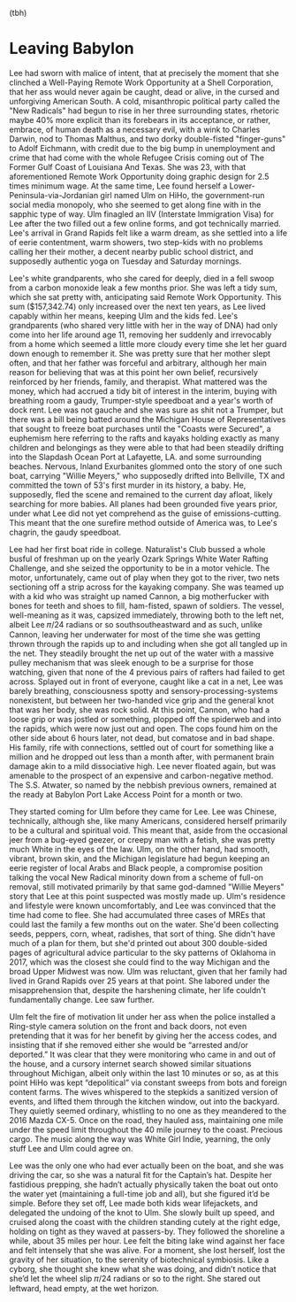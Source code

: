 
(tbh)

# Leaving Babylon

Lee had sworn with malice of intent, that at precisely the moment that she clinched a Well-Paying Remote 
Work Opportunity at a Shell Corporation, that her ass would never again be caught, dead or alive, in the 
cursed and unforgiving American South. A cold, misanthropic political party called the "New Radicals" had 
begun to rise in her three surrounding states, rhetoric maybe 40% more explicit than its forebears in its 
acceptance, or rather, embrace, of human death as a necessary evil, with a wink to Charles Darwin, nod to 
Thomas Malthus, and two dorky double-fisted "finger-guns" to Adolf Eichmann, with credit due to the big 
bump in unemployment and crime that had come with the whole Refugee Crisis coming out of The Former Gulf 
Coast of Louisiana And Texas. She was 23, with that aforementioned Remote Work Opportunity doing graphic 
design for 2.5 times minimum wage. At the same time, Lee found herself a Lower-Peninsula-via-Jordanian 
girl named Ulm on HiHo, the government-run social media monopoly, who she seemed to get along fine with 
in the sapphic type of way. Ulm finagled an IIV (Interstate Immigration Visa) for Lee after the two 
filled out a few online forms, and got technically married. Lee's arrival in Grand Rapids felt like a 
warm dream, as she settled into a life of eerie contentment, warm showers, two step-kids with no problems 
calling her their mother, a decent nearby public school district, and supposedly authentic yoga on 
Tuesday and Saturday mornings.

Lee's white grandparents, who she cared for deeply, died in a fell swoop from a carbon monoxide leak a 
few months prior. She was left a tidy sum, which she sat pretty with, anticipating said Remote Work 
Opportunity. This sum ($157,342.74) only increased over the next ten years, as Lee lived capably within 
her means, keeping Ulm and the kids fed. Lee's grandparents (who shared very little with her in the way 
of DNA) had only come into her life around age 11, removing her suddenly and irrevocably from a home 
which seemed a little more cloudy every time she let her guard down enough to remember it. She was pretty 
sure that her mother slept often, and that her father was forceful and arbitrary, although her main 
reason for believing that was at this point her own belief, recursively reinforced by her friends, 
family, and therapist. What mattered was the money, which had accrued a tidy bit of interest in the 
interim, buying with breathing room a gaudy, Trumper-style speedboat and a year's worth of dock rent. Lee 
was not gauche and she was sure as shit not a Trumper, but there was a bill being batted around the 
Michigan House of Representatives that sought to freeze boat purchases until the "Coasts were Secured", a 
euphemism here referring to the rafts and kayaks holding exactly as many children and belongings as they 
were able to that had been steadily drifting into the Slapdash Ocean Port at Lafayette, LA. and some 
surrounding beaches. Nervous, Inland Exurbanites glommed onto the story of one such boat, carrying 
"Willie Meyers," who supposedly drifted into Bellville, TX and committed the town of 53's first murder in 
its history, a baby. He, supposedly, fled the scene and remained to the current day afloat, likely 
searching for more babies. All planes had been grounded five years prior, under what Lee did not yet 
comprehend as the guise of emissions-cutting. This meant that the one surefire method outside of America 
was, to Lee's chagrin, the gaudy speedboat.

Lee had her first boat ride in college. Naturalist's Club bussed a whole busful of freshman up on the 
yearly Ozark Springs White Water Rafting Challenge, and she seized the opportunity to be in a motor 
vehicle. The motor, unfortunately, came out of play when they got to the river, two nets sectioning off a 
strip across for the kayaking company. She was teamed up with a kid who was straight up named Cannon, a 
big motherfucker with bones for teeth and shoes to fill, ham-fisted, spawn of soldiers. The vessel, 
well-meaning as it was, capsized immediately, throwing both to the left net, albeit Lee 𝜋/24 radians or 
so southsoutheastward and as such, unlike Cannon, leaving her underwater for most of the time she was 
getting thrown through the rapids up to and including when she got all tangled up in the net. They 
steadily brought the net up out of the water with a massive pulley mechanism that was sleek enough to be 
a surprise for those watching, given that none of the 4 previous pairs of rafters had failed to get 
across. Splayed out in front of everyone, caught like a cat in a net, Lee was barely breathing, 
consciousness spotty and sensory-processing-systems nonexistent, but between her two-handed vice grip and 
the general knot that was her body, she was rock solid. At this point, Cannon, who had a loose grip or 
was jostled or something, plopped off the spiderweb and into the rapids, which were now just out and 
open. The cops found him on the other side about 6 hours later, not dead, but comatose and in bad shape. 
His family, rife with connections, settled out of court for something like a million and he dropped out 
less than a month after, with permanent brain damage akin to a mild dissociative high. Lee never floated 
again, but was amenable to the prospect of an expensive and carbon-negative method. The S.S. Atwater, so 
named by the nebbish previous owners, remained at the ready at Babylon Port Lake Access Point for a month 
or two.

They started coming for Ulm before they came for Lee. Lee was Chinese, technically, although she, 
like many Americans, considered herself primarily to be a cultural and spiritual void. This meant that, 
aside from the occasional jeer from a bug-eyed geezer, or creepy man with a fetish, she was pretty much 
White in the eyes of the law. Ulm, on the other hand, had smooth, vibrant, brown skin, and the Michigan 
legislature had begun keeping an eerie register of local Arabs and Black people, a compromise position 
talking the vocal New Radical minority down from a scheme of full-on removal, still motivated primarily 
by that same god-damned "Willie Meyers" story that Lee at this point suspected was mostly made up. Ulm's 
residence and lifestyle were known uncomfortably, and Lee was convinced that the time had come to flee. 
She had accumulated three cases of MREs that could last the family a few months out on the water. She'd 
been collecting seeds, peppers, corn, wheat, radishes, that sort of thing. She didn't have much of a plan 
for them, but she'd printed out about 300 double-sided pages of agricultural advice particular to the sky 
patterns of Oklahoma in 2017, which was the closest she could find to the way Michigan and the broad 
Upper Midwest was now. Ulm was reluctant, given that her family had lived in Grand Rapids over 25 years 
at that point. She labored under the misapprehension that, despite the harshening climate, her life 
couldn't fundamentally change. Lee saw further.

Ulm felt the fire of motivation lit under her ass when the police installed a Ring-style camera solution 
on the front and back doors, not even pretending that it was for her benefit by giving her the access 
codes, and insisting that if she removed either she would be “arrested and/or deported.” It was clear 
that they were monitoring who came in and out of the house, and a cursory internet search showed similar 
situations throughout Michigan, albeit only within the last 10 minutes or so, as at this point HiHo was 
kept “depolitical” via constant sweeps from bots and foreign content farms. The wives whispered to the 
stepkids a sanitized version of events, and lifted them through the kitchen window, out into the 
backyard. They quietly seemed ordinary, whistling to no one as they meandered to the 2016 Mazda CX-5. 
Once on the road, they hauled ass, maintaining one mile under the speed limit throughout the 40 mile 
journey to the coast. Precious cargo. The music along the way was White Girl Indie, yearning, the only 
stuff Lee and Ulm could agree on. 

Lee was the only one who had ever actually been on the boat, and she was driving the car, so she was a 
natural fit for the Captain’s hat. Despite her fastidious prepping, she hadn’t actually physically taken 
the boat out onto the water yet (maintaining a full-time job and all), but she figured it’d be simple. 
Before they set off, Lee made both kids wear lifejackets, and delegated the undoing of the knot to Ulm. 
She slowly built up speed, and cruised along the coast with the children standing cutely at the right 
edge, holding on tight as they waved at passers-by. They followed the shoreline a while, about 35 miles 
per hour. Lee felt the biting lake wind against her face and felt intensely that she was alive. For a 
moment, she lost herself, lost the gravity of her situation, to the serenity of biotechnical symbiosis. 
Like a cyborg, she thought she knew what she was doing, and didn’t notice that she’d let the wheel slip 
𝜋/24 radians or so to the right. She stared out leftward, head empty, at the wet horizon. 
